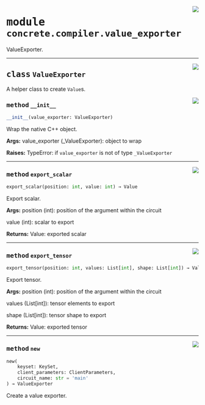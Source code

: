 <!-- markdownlint-disable -->

<a href="../../../compilers/concrete-compiler/compiler/lib/Bindings/Python/concrete/compiler/value_exporter.py#L0"><img align="right" style="float:right;" src="https://img.shields.io/badge/-source-cccccc?style=flat-square"></a>

# <kbd>module</kbd> `concrete.compiler.value_exporter`
ValueExporter. 



---

<a href="../../../compilers/concrete-compiler/compiler/lib/Bindings/Python/concrete/compiler/value_exporter.py#L19"><img align="right" style="float:right;" src="https://img.shields.io/badge/-source-cccccc?style=flat-square"></a>

## <kbd>class</kbd> `ValueExporter`
A helper class to create `Value`s. 

<a href="../../../compilers/concrete-compiler/compiler/lib/Bindings/Python/concrete/compiler/value_exporter.py#L22"><img align="right" style="float:right;" src="https://img.shields.io/badge/-source-cccccc?style=flat-square"></a>

### <kbd>method</kbd> `__init__`

```python
__init__(value_exporter: ValueExporter)
```

Wrap the native C++ object. 



**Args:**
  value_exporter (_ValueExporter):  object to wrap 



**Raises:**
  TypeError:  if `value_exporter` is not of type `_ValueExporter` 




---

<a href="../../../compilers/concrete-compiler/compiler/lib/Bindings/Python/concrete/compiler/value_exporter.py#L54"><img align="right" style="float:right;" src="https://img.shields.io/badge/-source-cccccc?style=flat-square"></a>

### <kbd>method</kbd> `export_scalar`

```python
export_scalar(position: int, value: int) → Value
```

Export scalar. 



**Args:**
  position (int):  position of the argument within the circuit 

 value (int):  scalar to export 



**Returns:**
  Value:  exported scalar 

---

<a href="../../../compilers/concrete-compiler/compiler/lib/Bindings/Python/concrete/compiler/value_exporter.py#L72"><img align="right" style="float:right;" src="https://img.shields.io/badge/-source-cccccc?style=flat-square"></a>

### <kbd>method</kbd> `export_tensor`

```python
export_tensor(position: int, values: List[int], shape: List[int]) → Value
```

Export tensor. 



**Args:**
  position (int):  position of the argument within the circuit 

 values (List[int]):  tensor elements to export 

 shape (List[int]):  tensor shape to export 



**Returns:**
  Value:  exported tensor 

---

<a href="../../../compilers/concrete-compiler/compiler/lib/Bindings/Python/concrete/compiler/value_exporter.py#L42"><img align="right" style="float:right;" src="https://img.shields.io/badge/-source-cccccc?style=flat-square"></a>

### <kbd>method</kbd> `new`

```python
new(
    keyset: KeySet,
    client_parameters: ClientParameters,
    circuit_name: str = 'main'
) → ValueExporter
```

Create a value exporter. 


